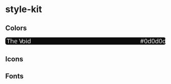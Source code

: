 # style-kit

## Colors
![The Void #0d0d0d](https://raw.githubusercontent.com/novalastix/style-kit/58ac37fa05c1b738ae0f0185b8fade40f363d74e/svg/void_color.svg)

## Icons

## Fonts
